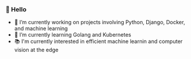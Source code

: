 ### 👋 Hello

- 🔭 I’m currently working on projects involving Python, Django, Docker, and machine learning
- 🌱 I’m currently learning Golang and Kubernetes
- 📚 I'm currently interested in efficient machine learnin and computer vision at the edge


